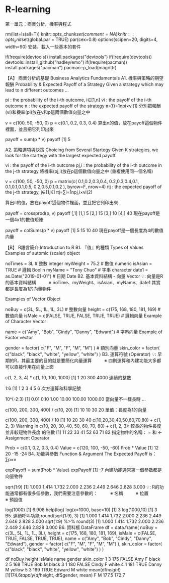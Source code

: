 # R-learning
第一單元：商業分析、機率與程式


rm(list=ls(all=T))
knitr::opts_chunk$set(comment = NA)
knitr::opts_knit$set(global.par = TRUE)
par(cex=0.8)
options(scipen=20, digits=4, width=90)
安裝、載入一些基本的套件

if(!require(devtools)) install.packages("devtools")
if(!require(devtools)) devtools::install_github("hadley/emo")
if(!require(pacman)) install.packages("pacman")
pacman::p_load(magrittr)

【A】 商業分析的基礎 Business Analytics Fundamentals
A1. 機率與策略的期望報酬 Probability & Expected Payoff of a Strategy
Given a strategy which may lead to n different outcomes …

pi : the probability of the i-th outcome, i∈[1,n]
vi : the payoff of the i-th outcome
π : the expected payoff of the strategy
π=∑i=1npi×vi(1)
分別把報酬(vi)和機率(pi)放在v和p這兩個數值向量之中

v = c(100, 50, -50, 0)
p = c(0.1, 0.2, 0.3, 0.4)
算出π的值，放在payoff這個物件裡面，並且把它列印出來

payoff = sum(p * v)
payoff
[1] 5


A2. 策略選項與決策 Choicing from Several Startegy
Given K strategies, we look for the startegy with the largest expected payoff.

vi : the payoff of the i-th outcome
pj,i : the probability of the i-th outcome in the j-th strategy
將機率(pj,i)放在p這個數值向量之中 (重複使用同一個名稱)

v = c(100, 50, -50, 0)
p = matrix(c(
  0.1,0.2,0.3,0.4,
  0.2,0.3,0.4,0.1,
  0.1,0.1,0.1,0.5,
  0.2,0.5,0.1,0.2
  ), byrow=F, nrow=4)
πj : the expected payoff of the j-th strategy, j∈[1,K]
πj=∑i=1npj,i×vi(2)

算出π的值，放在payoff這個物件裡面，並且把它列印出來

payoff = crossprod(p, v)
payoff
     [,1]
[1,]    5
[2,]   15
[3,]   10
[4,]   40
現在payoff是一個4x1的數值矩陣

payoff = colSums(p * v)
payoff
[1]  5 15 10 40
現在payoff是一個長度為4的數值向量


【B】 R語言簡介 Introduction to R
B1. 『值』的種類 Types of Values
Examples of automic (scaler) object

noTimes = 3L                   # 整數 integer
myWeight = 75.2                # 數值 numeric
isAsian = TRUE                 # 邏輯 Boolin
myName = "Tony Chuo"           # 字串 character 
date1 = as.Date("2019-01-01")  # 日期 Date
B2. 基本資料結構 - 向量 Vector
💡: 向量是R的基本資料結構
    ※ noTime、myWeight、isAsian、myName、date1 其實都是長度為1的向量物件

Examples of Vector Object

noBuy = c(3L, 5L, 1L, 1L, 3L)               # 整數向量
height = c(175, 168, 180, 181, 169)         # 數值向量
isMale = c(FALSE, TRUE, FALSE, TRUE, TRUE)  # 邏輯向量
Example of Character Vector

name = c("Amy", "Bob", "Cindy", "Danny", "Edward")  # 字串向量
Example of Factor vector

gender = factor( c("F", "M", "F", "M", "M") )     # 類別向量
skin_color = factor( c("black", "black", "white", "yellow", "white") )
B3. 運算符號 (Operator)
💡: 早期的R，其最主要的目的就是要簡化向量運算
    ※ 四則運算和內建功能大多都可以直接作用在向量上面

c(1, 2, 3, 4) * c(1, 10, 100, 1000)
[1]    1   20  300 4000
連續的整數

1:6
[1] 1 2 3 4 5 6
次方運算和科學記號

10^(-2:3)
[1]    0.01    0.10    1.00   10.00  100.00 1000.00
當向量不一樣長時 …

c(100, 200, 300, 400) / c(10, 20)
[1] 10 10 30 20
單值：長度為1的向量

c(100, 200, 300, 400) / 10
[1] 10 20 30 40
c(10,20,30,40,50,60,70,80) + c(1, 2, 3)
Warning in c(10, 20, 30, 40, 50, 60, 70, 80) + c(1, 2, 3): 較長的物件長度並非較短物件長度
的倍數
[1] 11 22 33 41 52 63 71 82
指定物件的名稱： = 和 <- Assignment Operator

Prob = c(0.1, 0.2, 0.3, 0.4)
Value = c(120, 100, -50, -60)
Prob * Value
[1]  12  20 -15 -24
B4. 功能與參數 Function & Argument
The Expected Payoff is： ∑p×v

expPayoff = sum(Prob * Value)
expPayoff
[1] -7
內建功能通常第一個參數都是向量物件

sqrt(1:9)
[1] 1.000 1.414 1.732 2.000 2.236 2.449 2.646 2.828 3.000
💡: R的功能通常都有很多個參數，我們需要注意參數的：
    ※ 名稱
    ※ 位置
    ※ 預設值

log(1000)
[1] 6.908
help(log)
log(x=1000, base=10)
[1] 3
log(1000,10)
[1] 3
B5. 連續呼叫功能
round(sqrt(1:9), 3)
[1] 1.000 1.414 1.732 2.000 2.236 2.449 2.646 2.828 3.000
sqrt(1:9) %>% round(3) 
[1] 1.000 1.414 1.732 2.000 2.236 2.449 2.646 2.828 3.000
B6. 資料框 DataFrame
df = data.frame(
  noBuy = c(3L, 5L, 1L, 1L, 3L),
  height = c(175, 168, 180, 181, 169),
  isMale = c(FALSE, TRUE, FALSE, TRUE, TRUE),
  name = c("Amy", "Bob", "Cindy", "Danny", "Edward"),
  gender = factor( c("F", "M", "F", "M", "M") ),
  skin_color = factor( c("black", "black", "white", "yellow", "white") )
  )

df
  noBuy height isMale   name gender skin_color
1     3    175  FALSE    Amy      F      black
2     5    168   TRUE    Bob      M      black
3     1    180  FALSE  Cindy      F      white
4     1    181   TRUE  Danny      M     yellow
5     3    169   TRUE Edward      M      white
mean(df$height)
[1] 174.6
tapply(df$height, df$gender, mean)
    F     M 
177.5 172.7 




